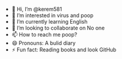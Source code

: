 - 👋 Hi, I’m @kerem581
- 👀 I’m interested in virus and poop
- 🌱 I’m currently learning English
- 💞️ I’m looking to collaborate on No one
- 📫 How to reach me poop?
- 😄 Pronouns: A bulid diary
- ⚡ Fun fact: Reading books and look GitHub

<!---
kerem581/kerem581 is a ✨ special ✨ repository because its `README.md` (this file) appears on your GitHub profile.
You can click the Preview link to take a look at your changes.
--->
